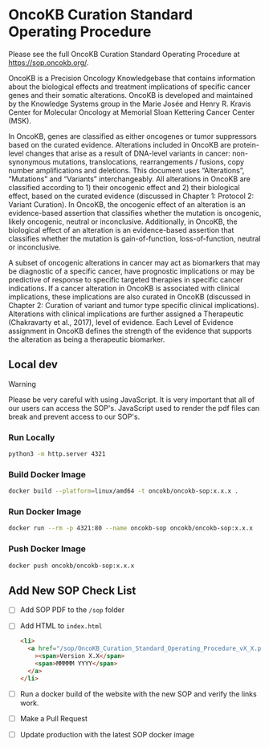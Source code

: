 # OncoKB Curation Standard Operating Procedure

Please see the full OncoKB Curation Standard Operating Procedure at https://sop.oncokb.org/.

OncoKB is a Precision Oncology Knowledgebase that contains information about the biological effects and treatment implications of specific cancer genes and their somatic alterations. OncoKB is developed and maintained by the Knowledge Systems group in the Marie Josée and Henry R. Kravis Center for Molecular Oncology at Memorial Sloan Kettering Cancer Center (MSK).

In OncoKB, genes are classified as either oncogenes or tumor suppressors based on the curated evidence. Alterations included in OncoKB are protein-level changes that arise as a result of DNA-level variants in cancer: non-synonymous mutations, translocations, rearrangements / fusions, copy number amplifications and deletions. This document uses “Alterations”, “Mutations” and “Variants” interchangeably. All alterations in OncoKB are classified according to 1) their oncogenic effect and 2) their biological effect, based on the curated evidence (discussed in Chapter 1: Protocol 2: Variant Curation). In OncoKB, the oncogenic effect of an alteration is an evidence-based assertion that classifies whether the mutation is oncogenic, likely oncogenic, neutral or inconclusive. Additionally, in OncoKB, the biological effect of an alteration is an evidence-based assertion that classifies whether the mutation is gain-of-function, loss-of-function, neutral or inconclusive.

A subset of oncogenic alterations in cancer may act as biomarkers that may be diagnostic of a specific cancer, have prognostic implications or may be predictive of response to specific targeted therapies in specific cancer indications. If a cancer alteration in OncoKB is associated with clinical implications, these implications are also curated in OncoKB (discussed in Chapter 2: Curation of variant and tumor type specific clinical implications). Alterations with clinical implications are further assigned a Therapeutic (Chakravarty et al., 2017), level of evidence. Each Level of Evidence assignment in OncoKB defines the strength of the evidence that supports the alteration as being a therapeutic biomarker.

## Local dev

> [!WARNING]
> Please be very careful with using JavaScript. It is very important that all
> of our users can access the SOP's. JavaScript used to render the pdf files
> can break and prevent access to our SOP's.

### Run Locally

```sh
python3 -m http.server 4321
```

### Build Docker Image

```sh
docker build --platform=linux/amd64 -t oncokb/oncokb-sop:x.x.x .
```

### Run Docker Image

```sh
docker run --rm -p 4321:80 --name oncokb-sop oncokb/oncokb-sop:x.x.x
```

### Push Docker Image

```sh
docker push oncokb/oncokb-sop:x.x.x
```

## Add New SOP Check List

- [ ] Add SOP PDF to the `/sop` folder
- [ ] Add HTML to `index.html`

  ```html
  <li>
    <a href="/sop/OncoKB_Curation_Standard_Operating_Procedure_vX_X.pdf"
      ><span>Version X.X</span>
      <span>MMMMM YYYY</span>
    </a>
  </li>
  ```

- [ ] Run a docker build of the website with the new SOP and verify the links work.
- [ ] Make a Pull Request
- [ ] Update production with the latest SOP docker image
